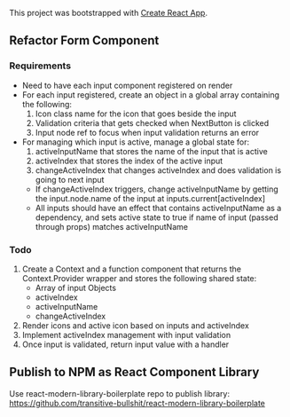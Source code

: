 This project was bootstrapped with [Create React App](https://github.com/facebook/create-react-app).

## Refactor Form Component

### Requirements
- Need to have each input component registered on render
- For each input registered, create an object in a global array containing the following:
    1. Icon class name for the icon that goes beside the input
    2. Validation criteria that gets checked when NextButton is clicked
    3. Input node ref to focus when input validation returns an error
- For managing which input is active, manage a global state for:
    1. activeInputName that stores the name of the input that is active
    2. activeIndex that stores the index of the active input
    3. changeActiveIndex that changes activeIndex and does validation is going to next input
    - If changeActiveIndex triggers, change activeInputName by getting the input.node.name of the input at inputs.current[activeIndex]
    - All inputs should have an effect that contains activeInputName as a dependency, and sets active state to true if name of input (passed through props)
        matches activeInputName

### Todo
1. Create a Context and a function component that returns the Context.Provider wrapper and stores the following shared state:
    - Array of input Objects
    - activeIndex
    - activeInputName
    - changeActiveIndex
2. Render icons and active icon based on inputs and activeIndex
3. Implement activeIndex management with input validation
4. Once input is validated, return input value with a handler

## Publish to NPM as React Component Library
Use react-modern-library-boilerplate repo to publish library: https://github.com/transitive-bullshit/react-modern-library-boilerplate